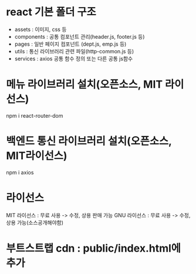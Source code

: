 # react 기본 폴더 구조
- assets : 이미지, css 등
- components : 공통 컴포넌트 관리(header.js, footer.js 등)
- pages : 일반 페이지 컴포넌트 (dept.js, emp.js 등)
- utils : 통신 라이브러리 관련 파일(http-common.js 등)
- services : axios 공통 함수 정의 또는 다른 공통 js함수

# 메뉴 라이브러리 설치(오픈소스, MIT 라이선스)
npm i react-router-dom

# 백엔드 통신 라이브러리 설치(오픈소스, MIT라이선스)
npm i axios

# 라이선스
MIT 라이선스 : 무료 사용 -> 수정, 상용 판매 가능
GNU 라이선스 : 무료 사용 -> 수정, 상용 가능(소스공개해야함)

# 부트스트랩 cdn : public/index.html에 추가